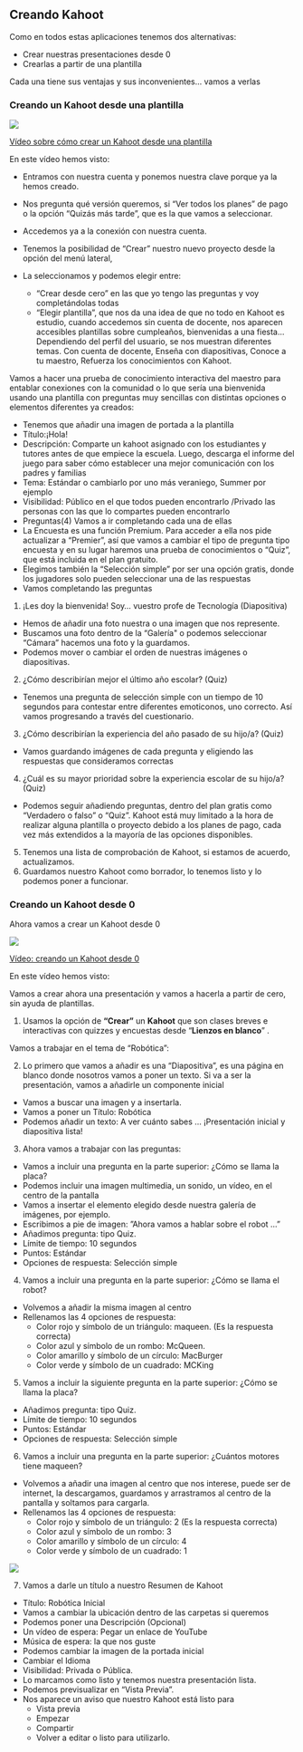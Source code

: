 ## Creando Kahoot

Como en todos estas aplicaciones tenemos dos alternativas:

* Crear nuestras presentaciones desde 0
* Crearlas a partir de una plantilla

Cada una tiene sus ventajas y sus inconvenientes... vamos a verlas

### Creando un Kahoot desde una plantilla

[![](https://raw.githubusercontent.com/javacasm/Iniciacion-Herramientas-Digitales-Aula/main/images/portadaN-4.1.kahoot-creando-plantilla.png)](https://youtu.be/aynhqfpR4c0)

[Vídeo sobre cómo crear un Kahoot desde una plantilla](https://drive.google.com/file/d/1Eq81efDnuaRAWE7g_KcukDTAocLo-onM/view?usp=drive_link)

En este vídeo hemos visto:

* Entramos con nuestra cuenta y ponemos nuestra clave porque ya la hemos creado.
* Nos pregunta qué versión queremos, si “Ver todos los planes” de pago o la opción “Quizás más tarde”, que es la que vamos a seleccionar.
* Accedemos ya a la conexión con nuestra cuenta.
* Tenemos la posibilidad de “Crear” nuestro nuevo proyecto desde la opción del menú lateral, 
* La seleccionamos y podemos elegir entre: 

    - “Crear desde cero” en las que yo tengo las preguntas y voy completándolas todas 
    - “Elegir plantilla”, que nos da una idea de que no todo en Kahoot es estudio, cuando accedemos sin cuenta de docente, nos aparecen accesibles plantillas sobre cumpleaños, bienvenidas a una fiesta… Dependiendo del perfil del usuario, se nos muestran diferentes temas. Con cuenta de docente, Enseña con diapositivas, Conoce a tu maestro, Refuerza los conocimientos con Kahoot.

Vamos a hacer una prueba de conocimiento interactiva del maestro para entablar conexiones con la comunidad o lo que sería una bienvenida usando una plantilla con preguntas muy sencillas con distintas opciones o elementos diferentes ya creados:

* Tenemos que añadir una imagen de portada a la plantilla
* Título:¡Hola!
* Descripción: Comparte un kahoot asignado con los estudiantes y tutores antes de que empiece la escuela. Luego, descarga el informe del juego para saber cómo establecer  una mejor comunicación con los padres y familias
* Tema: Estándar o cambiarlo por uno más veraniego, Summer por ejemplo
* Visibilidad: Público en el que todos pueden encontrarlo /Privado las personas con las que lo compartes pueden encontrarlo
* Preguntas(4) Vamos a ir completando cada una de ellas
* La Encuesta es una función Premium. Para acceder a ella nos pide actualizar a “Premier”, así que vamos a cambiar el tipo de pregunta tipo encuesta  y en su lugar haremos una prueba de conocimientos o “Quiz”, que está incluida en el plan gratuito.
* Elegimos también la “Selección simple” por ser una opción gratis, donde los jugadores solo pueden seleccionar una de las respuestas
* Vamos completando las preguntas

1. ¡Les doy la bienvenida! Soy… vuestro profe de Tecnología (Diapositiva)

* Hemos de añadir una foto nuestra o una imagen que nos represente. 
* Buscamos una foto dentro de la “Galería" o podemos seleccionar “Cámara” hacemos una foto y la guardamos. 
* Podemos mover o cambiar el orden de nuestras imágenes o diapositivas.

2. ¿Cómo describirían mejor el último año escolar? (Quiz)

* Tenemos una pregunta de selección simple con un tiempo de 10 segundos para contestar  entre diferentes emoticonos, uno correcto. Así vamos progresando a través del cuestionario.

3. ¿Cómo describirían la experiencia del año pasado de su hijo/a? (Quiz)

* Vamos guardando imágenes de cada pregunta y eligiendo las respuestas que consideramos correctas

4. ¿Cuál es su mayor prioridad sobre la experiencia escolar de su hijo/a? (Quiz)

* Podemos seguir añadiendo preguntas, dentro del plan gratis como “Verdadero o falso” o “Quiz”. Kahoot está muy limitado a la hora de realizar alguna plantilla o proyecto debido a los planes de pago, cada vez más extendidos a la mayoría de las opciones disponibles.

5. Tenemos una lista de comprobación de Kahoot, si estamos de acuerdo, actualizamos.
6. Guardamos nuestro Kahoot como borrador, lo tenemos listo y lo podemos poner a funcionar.


### Creando un Kahoot desde 0

Ahora vamos a crear un Kahoot desde 0

[![](https://raw.githubusercontent.com/javacasm/Iniciacion-Herramientas-Digitales-Aula/main/images/portadaN-4.1.kahoot-creando-cero.png)](https://youtu.be/LMF8HT2HE-Y)

[Vídeo: creando un Kahoot desde 0](https://drive.google.com/file/d/1JL8ryATSlUHrz8WEFLhumLrPiefU_XNZ/view?usp=drive_link)

En este vídeo hemos visto:

Vamos a crear ahora una presentación y vamos a hacerla a partir de cero, sin ayuda de plantillas.

1. Usamos la opción de **“Crear”** un **Kahoot** que son clases breves e interactivas con quizzes y encuestas desde “**Lienzos en blanco**” .

Vamos a trabajar en el tema de “Robótica”:

2. Lo primero que vamos a añadir es una “Diapositiva”, es una página en blanco donde nosotros vamos a poner un texto. Si va a ser la presentación, vamos a añadirle un componente inicial

* Vamos a buscar una imagen y a insertarla.
* Vamos a poner un Título: Robótica
* Podemos añadir un texto: A ver cuánto sabes … ¡Presentación inicial y diapositiva lista!

3. Ahora vamos a trabajar con las preguntas:

* Vamos a incluir una pregunta en la parte superior: ¿Cómo se llama la placa?
* Podemos incluir una imagen multimedia, un sonido, un vídeo, en el centro de la pantalla
* Vamos a insertar el elemento elegido desde nuestra galería de imágenes, por ejemplo.
* Escribimos a pie de imagen: ”Ahora vamos a hablar sobre el robot …”
* Añadimos pregunta: tipo Quiz.
* Límite de tiempo: 10 segundos
* Puntos: Estándar
* Opciones de respuesta: Selección simple

4. Vamos a incluir una pregunta en la parte superior: ¿Cómo se llama el robot?

* Volvemos a añadir la misma imagen al centro
* Rellenamos las 4 opciones de respuesta:
    - Color rojo y símbolo de un triángulo: maqueen. (Es la respuesta correcta)
    - Color azul y símbolo de un rombo: McQueen.
    - Color amarillo y símbolo de un círculo: MacBurger
    - Color verde y símbolo de un cuadrado: MCKing

5. Vamos a incluir la siguiente pregunta en la parte superior: ¿Cómo se llama la placa?

* Añadimos pregunta: tipo Quiz.
* Límite de tiempo: 10 segundos
* Puntos: Estándar
* Opciones de respuesta: Selección simple

6. Vamos a incluir una pregunta en la parte superior: ¿Cuántos motores tiene maqueen?

* Volvemos a añadir una imagen al centro que nos interese, puede ser de internet, la descargamos, guardamos y arrastramos al centro de la pantalla y soltamos para cargarla.
* Rellenamos las 4 opciones de respuesta:
    - Color rojo y símbolo de un triángulo: 2 (Es la respuesta correcta)
    - Color azul y símbolo de un rombo: 3
    - Color amarillo y símbolo de un círculo: 4
    - Color verde y símbolo de un cuadrado: 1

![](https://raw.githubusercontent.com/javacasm/Iniciacion-Herramientas-Digitales-Aula/main/images/Creando-kahoot-desde-cero.jpeg)

7. Vamos a darle un título a nuestro Resumen de Kahoot
* Título: Robótica Inicial
* Vamos a cambiar la ubicación dentro de las carpetas si queremos
* Podemos poner una Descripción (Opcional)
* Un vídeo de espera: Pegar un enlace de YouTube
* Música de espera: la que nos guste
* Podemos cambiar la imagen de la portada inicial
* Cambiar el Idioma
* Visibilidad: Privada o Pública.
* Lo marcamos como listo y tenemos nuestra presentación lista.
* Podemos previsualizar en “Vista Previa”.
* Nos aparece un aviso que nuestro Kahoot está listo para
    - Vista previa
    - Empezar
    - Compartir
    - Volver a editar o listo para utilizarlo.



